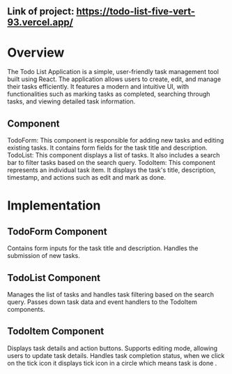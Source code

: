 ## Link of project: https://todo-list-five-vert-93.vercel.app/

# Overview
The Todo List Application is a simple, user-friendly task management tool built using React. The application allows users to create, edit, and manage their tasks efficiently. It features a modern and intuitive UI, with functionalities such as marking tasks as completed, searching through tasks, and viewing detailed task information.
## Component
TodoForm: This component is responsible for adding new tasks and editing existing tasks. It contains form fields for the task title and description.
TodoList: This component displays a list of tasks. It also includes a search bar to filter tasks based on the search query.
TodoItem: This component represents an individual task item. It displays the task's title, description, timestamp, and actions such as edit and mark as done.

# Implementation
## TodoForm Component
Contains form inputs for the task title and description.
Handles the submission of new tasks.
## TodoList Component
Manages the list of tasks and handles task filtering based on the search query.
Passes down task data and event handlers to the TodoItem components.
## TodoItem Component
Displays task details and action buttons.
Supports editing mode, allowing users to update task details.
Handles task completion status, when we click on the tick icon it displays tick icon in a circle which means task is done .
